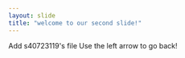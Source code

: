 ```yaml
---
layout: slide
title: "welcome to our second slide!"
---
```

Add s40723119's file 
Use the left arrow to go back!
